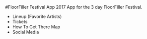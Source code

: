 #FloorFiller Festival App 2017
App for the 3 day FloorFiller Festival.
- Lineup (Favorite Artists)
- Tickets
- How To Get There Map
- Social Media
